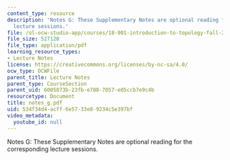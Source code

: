 ```yaml
---
content_type: resource
description: 'Notes G: These Supplementary Notes are optional reading for the corresponding
  lecture sessions.'
file: /ol-ocw-studio-app/courses/18-901-introduction-to-topology-fall-2004/534f34d4acff6e5733e89234c5e397bf_notes_g.pdf
file_size: 527120
file_type: application/pdf
learning_resource_types:
- Lecture Notes
license: https://creativecommons.org/licenses/by-nc-sa/4.0/
ocw_type: OCWFile
parent_title: Lecture Notes
parent_type: CourseSection
parent_uid: 6005873b-23fb-e788-7057-e05ccb7e9c4b
resourcetype: Document
title: notes_g.pdf
uid: 534f34d4-acff-6e57-33e8-9234c5e397bf
video_metadata:
  youtube_id: null
---
```

Notes G: These Supplementary Notes are optional reading for the corresponding lecture sessions.